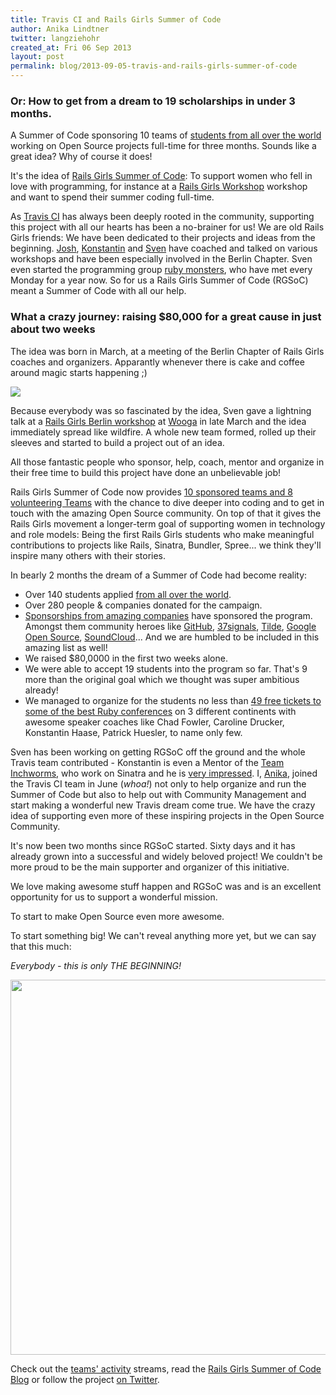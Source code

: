 ```yaml
---
title: Travis CI and Rails Girls Summer of Code
author: Anika Lindtner
twitter: langziehohr
created_at: Fri 06 Sep 2013 
layout: post
permalink: blog/2013-09-05-travis-and-rails-girls-summer-of-code
---
```


### Or: How to get from a dream to 19 scholarships in under 3 months.

A Summer of Code sponsoring 10 teams of
[students from all over the world](http://railsgirlssummerofcode.org/students)
working on Open Source projects full-time for three months. Sounds like a great idea? Why of course it does!

It's the idea of [Rails Girls Summer of Code](http://railsgirlssummerofcode.org): To support women who fell in love with programming, for instance at a [Rails Girls Workshop](http://railsgirls.com) workshop and want to spend their summer coding full-time.

As [Travis CI](http://travis-ci.org) has always been deeply rooted in the community, supporting this project with all our hearts has been a no-brainer for us! We are old Rails Girls friends: We have been dedicated to their projects and ideas from the beginning. [Josh](https://twitter.com/j2h), [Konstantin](https://twitter.com/konstantinhaase) and [Sven](https://twitter.com/svenfuchs) have coached and talked on various workshops and have been especially involved in the Berlin Chapter. Sven even started the programming group [ruby monsters](https://github.com/rubymonsters), who have met every Monday for a year now. So for us a Rails Girls Summer of Code (RGSoC) meant a Summer of Code with all our help.


### What a crazy journey: raising $80,000 for a great cause in just about two weeks

The idea was born in March, at a meeting of the Berlin Chapter of Rails Girls coaches and organizers. Apparantly whenever there is cake and coffee around magic starts happening ;)

![](https://f.cloud.github.com/assets/1711357/727474/4d9eeafa-e19a-11e2-98a2-d223cfed77c7.png)

Because everybody was so fascinated by the idea, Sven gave a lightning talk at a
[Rails Girls Berlin workshop](http://railsgirlsberlin.de/2013/04/01/review-follow-up-workshop-march-2013)
at [Wooga](http://wooga.com) in late March and the idea immediately spread like wildfire. A whole new team formed, rolled up their sleeves and started to build a project out of an idea. 

All those fantastic people who sponsor, help, coach, mentor and organize in their free time to build this project have done an unbelievable job!

Rails Girls Summer of Code now provides [10 sponsored teams and 8 volunteering Teams](http://teams.railsgirlssummerofcode.org/teams)
with the chance to dive deeper into coding and to get in touch with the amazing
Open Source community. On top of that it gives the Rails Girls movement a longer-term goal of supporting women in technology and role models: Being the first Rails Girls students who make meaningful contributions to projects like Rails, Sinatra, Bundler, Spree... we think they'll inspire many others with their stories.

In bearly 2 months the dream of a Summer of Code had become reality:

* Over 140 students applied [from all over the world](http://railsgirlssummerofcode.org/students).
* Over 280 people & companies donated for the campaign.
* [Sponsorships from amazing companies](http://railsgirlssummerofcode.org/campaign)
  have sponsored the program. Amongst them community heroes like
  [GitHub](http://github.com),
  [37signals](http://37signals.com),
  [Tilde](http://tilde.io),
  [Google Open Source](https://developers.google.com/open-source),
  [SoundCloud](http://soundcloud.com)...
And we are humbled to be included in this amazing list as well!
* We raised $80,0000 in the first two weeks alone.
* We were able to accept 19 students into the program so far. That's 9 more than the original goal which we thought was super ambitious already!
* We managed to organize for the students no less than [49 free tickets to some of the best Ruby conferences](http://railsgirlssummerofcode.org/blog/the-big-conferenc-raffle-winners/) on 3 different continents with awesome speaker coaches like Chad Fowler, Caroline Drucker, Konstantin Haase, Patrick Huesler, to name only few.

Sven has been working on getting RGSoC off the ground and the whole Travis team contributed - Konstantin is even a Mentor of the [Team Inchworms](http://teams.railsgirlssummerofcode.org/teams/1), who work on Sinatra and he is [very impressed](http://inchworms.net/blog/2013-08-26-busy-monday/).
I, [Anika](https://twitter.com/langziehohr), joined the Travis CI team in June (*whoa!*) not only to help organize and run the Summer of Code but also to help out with Community Management and start making a wonderful new Travis dream come true. We have the crazy idea of supporting even more of these inspiring projects in the Open Source Community.

It's now been two months since RGSoC started. Sixty days and it has already grown into a successful and widely beloved project! We couldn't be more proud to be the main supporter and organizer of this initiative.

We love making awesome stuff happen and RGSoC was and is an excellent opportunity for us to support a wonderful mission. 

To start to make Open Source even more awesome. 

To start something big!
We can't reveal anything more yet, but we can say that this much: 

*Everybody - this is only THE BEGINNING!*

<img src="https://f.cloud.github.com/assets/1711357/792560/1d1326d8-eba6-11e2-8fb3-2de8298fb07b.png" width="600">

Check out the [teams' activity](http://teams.railsgirlssummerofcode.org) streams,
read the [Rails Girls Summer of Code Blog](http://railsgirlssummerofcode.org/blog) or
follow the project [on Twitter](https://twitter.com/railsgirlssoc).

